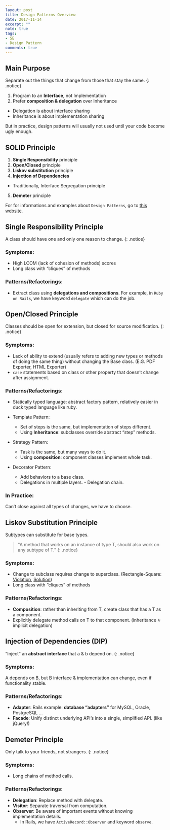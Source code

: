 ```yaml
---
layout: post
title: Design Patterns Overview
date: 2017-11-14
excerpt: ""
note: true
tags:
- SE
- Design Pattern
comments: true
---
```


## Main Purpose

Separate out the things that change from those that stay the same.
{: .notice}

1. Program to an **Interface**, not Implementation
2. Prefer **composition & delegation** over Inheritance
  * Delegation is about interface sharing
  * Inheritance is about implementation sharing

But in practice, design patterns will usually not used until your code become ugly enough.

## SOLID Principle

1. **Single Responsibility** principle
2. **Open/Closed** principle
3. **Liskov substitution** principle
4. **Injection of Dependencies**
  * Traditionally, Interface Segregation principle
5. **Demeter** principle

For for informations and examples about `Design Patterns`, go to [this website](https://sourcemaking.com/).

## Single Responsibility Principle
A class should have one and only one reason to change.
{: .notice}

### Symptoms:
  - High LCOM (lack of cohesion of methods) scores
  - Long class with “cliques” of methods

### Patterns/Refactorings:
  - Extract class using **delegations and compositions**. For example, in `Ruby on Rails`, we have keyword `delegate` which can do the job.

## Open/Closed Principle
Classes should be open for extension, but closed for source modification.
{: .notice}

### Symptoms:
  - Lack of ability to extend (usually refers to adding new types or methods of doing the same thing) without changing the Base class. (E.G. PDF Exporter, HTML Exporter)
  - `case` statements based on class or other property that doesn’t change after assignment.


### Patterns/Refactorings:
  - Statically typed language: abstract factory pattern, relatively easier in duck typed language like ruby.
  
  - Template Pattern:
    - Set of steps is the same, but implementation of steps different.
    - Using **Inheritance**: subclasses override abstract “step” methods.
  
  - Strategy Pattern:
    - Task is the same, but many ways to do it.
    - Using **composition**: component classes implement whole task.

  - Decorator Pattern:
    - Add behaviors to a base class.
    - Delegations in multiple layers. - Delegation chain.

### In Practice:
Can’t close against all types of changes, we have to choose.

## Liskov Substitution Principle
Subtypes can substitute for base types.
> "A method that works on an instance of type T, should also work on any subtype of T."
{: .notice}

### Symptoms:
  - Change to subclass requires change to superclass. (Rectangle-Square: [Violation](https://gist.github.com/armandofox/3c3b8566b74fe438e559), [Solution](https://gist.github.com/armandofox/e792a2e99ed889af3af2))
  - Long class with “cliques” of methods

### Patterns/Refactorings:
  - **Composition**: rather than inheriting from T, create class that has a T as a component.
  - Explicitly delegate method calls on T to that component. (inheritance ≈ implicit delegation)

## Injection of Dependencies (DIP)
“Inject” an **abstract interface** that a & b depend on.
{: .notice}

### Symptoms:
A depends on B, but B interface & implementation can change, even if functionality stable.

### Patterns/Refactorings:
  - **Adapter**: Rails example: **database “adapters”** for MySQL, Oracle, PostgreSQL ...
  - **Facade**: Unify distinct underlying API’s into a single, simplified API. (like jQuery!)

## Demeter Principle
Only talk to your friends, not strangers.
{: .notice}

### Symptoms:
  - Long chains of method calls.

### Patterns/Refactorings:
  - **Delegation**: Replace method with delegate.
  - **Visitor**: Separate traversal from computation.
  - **Observer**: Be aware of important events without knowing implementation details.
    - In Rails, we have `ActiveRecord::Observer` and keyword `observe`.


